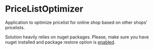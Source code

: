 PriceListOptimizer
==================

Application to optimize pricelist for online shop based on other shops' pricelists.

Solution heavily relies on nuget packages.
Please, make sure you have nuget installed and package restore option is [enabled](http://docs.nuget.org/docs/workflows/using-nuget-without-committing-packages "How to enable package restore in nuget").